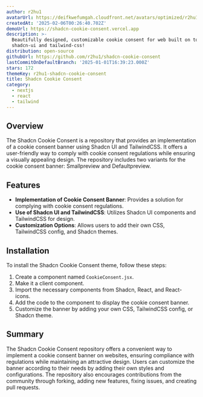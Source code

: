 ```yaml
---
author: r2hu1
avatarUrl: https://deifkwefumgah.cloudfront.net/avatars/optimized/r2hu1-shadcn-cookie-consent-avatar-128.webp
createdAt: '2025-02-06T00:26:40.702Z'
demoUrl: https://shadcn-cookie-consent.vercel.app
description: >-
  Beautifully designed, customizable cookie consent for web built on top of
  shadcn-ui and tailwind-css!
distribution: open-source
githubUrl: https://github.com/r2hu1/shadcn-cookie-consent
lastCommitOnDefaultBranch: '2025-01-01T16:39:23.000Z'
stars: 172
themeKey: r2hu1-shadcn-cookie-consent
title: Shadcn Cookie Consent
category:
  - nextjs
  - react
  - tailwind
---
```

## Overview
The Shadcn Cookie Consent is a repository that provides an implementation of a cookie consent banner using Shadcn UI and TailwindCSS. It offers a user-friendly way to comply with cookie consent regulations while ensuring a visually appealing design. The repository includes two variants for the cookie consent banner: Smallpreview and Defaultpreview.

## Features
- **Implementation of Cookie Consent Banner**: Provides a solution for complying with cookie consent regulations.
- **Use of Shadcn UI and TailwindCSS**: Utilizes Shadcn UI components and TailwindCSS for design.
- **Customization Options**: Allows users to add their own CSS, TailwindCSS config, and Shadcn themes.

## Installation
To install the Shadcn Cookie Consent theme, follow these steps:

1. Create a component named `CookieConsent.jsx`.
2. Make it a client component.
3. Import the necessary components from Shadcn, React, and React-icons.
4. Add the code to the component to display the cookie consent banner.
5. Customize the banner by adding your own CSS, TailwindCSS config, or Shadcn theme.

## Summary
The Shadcn Cookie Consent repository offers a convenient way to implement a cookie consent banner on websites, ensuring compliance with regulations while maintaining an attractive design. Users can customize the banner according to their needs by adding their own styles and configurations. The repository also encourages contributions from the community through forking, adding new features, fixing issues, and creating pull requests.